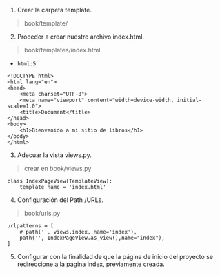 1. Crear la carpeta template.
> book/template/

2. Proceder a crear nuestro archivo index.html. 
> book/templates/index.html
* `html:5`
```
<!DOCTYPE html>
<html lang="en">
<head>
    <meta charset="UTF-8">
    <meta name="viewport" content="width=device-width, initial-scale=1.0">
    <title>Document</title>
</head>
<body>
    <h1>Bienvenido a mi sitio de libros</h1>
</body>
</html>
```

3. Adecuar la vista views.py.
> crear en book/views.py
```
class IndexPageView(TemplateView):
    template_name = 'index.html'
```

4. Configuración del Path /URLs.
> book/urls.py
```
urlpatterns = [
    # path('', views.index, name='index'),
    path('', IndexPageView.as_view(),name="index"),
]
```

5. Configurar con la finalidad de que la página de inicio del proyecto se redireccione a la página index, previamente creada.